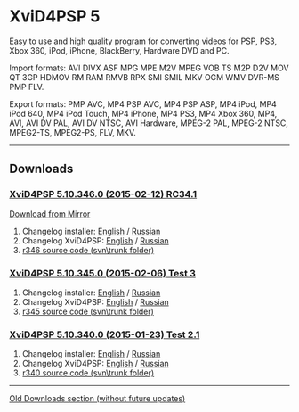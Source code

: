 # XviD4PSP 5 #

Easy to use and high quality program for converting videos for PSP, PS3, Xbox 360, iPod, iPhone, BlackBerry, Hardware DVD and PC.

Import formats:
AVI DIVX ASF MPG MPE M2V MPEG VOB TS M2P D2V MOV QT 3GP HDMOV RM RAM RMVB RPX SMI SMIL MKV OGM WMV DVR-MS PMP FLV.

Export formats:
PMP AVC, MP4 PSP AVC, MP4 PSP ASP, MP4 iPod, MP4 iPod 640, MP4 iPod Touch, MP4 iPhone, MP4 PS3, MP4 Xbox 360, MP4, AVI, AVI DV PAL, AVI DV NTSC, AVI Hardware, MPEG-2 PAL, MPEG-2 NTSC, MPEG2-TS, MPEG2-PS, FLV, MKV.


---

## Downloads ##
### [XviD4PSP 5.10.346.0 (2015-02-12) RC34.1](https://www.dropbox.com/s/cellgg8x2t0efmw/XviD4PSP_5.10.346.0_%282015-02-12%29_rc34.1.exe?dl=0) ###
[Download from Mirror](http://ge.tt/8cNidMA2/v/0)
  1. Changelog installer: [English](http://pastebin.com/tTUm2jci) / [Russian](http://pastebin.com/suUVKPsd)
  1. Changelog XviD4PSP:  [English](http://xvid4psp.googlecode.com/svn-history/r346/trunk/Changelog_eng.txt) / [Russian](http://xvid4psp.googlecode.com/svn-history/r346/trunk/Changelog_rus.txt)
  1. [r346 source code (svn\trunk folder)](http://ge.tt/4FM8UOA2/v/0)

### [XviD4PSP 5.10.345.0 (2015-02-06) Test 3](https://www.dropbox.com/s/7hg4kqp0h3iu6x2/XviD4PSP_5.10.345.0_%282015-02-06%29_test3.exe?dl=0) ###
  1. Changelog installer: [English](http://pastebin.com/F9Q5m0bY) / [Russian](http://pastebin.com/CnNVQS4Q)
  1. Changelog XviD4PSP:  [English](http://xvid4psp.googlecode.com/svn-history/r345/trunk/Changelog_eng.txt) / [Russian](http://xvid4psp.googlecode.com/svn-history/r345/trunk/Changelog_rus.txt)
  1. [r345 source code (svn\trunk folder)](http://ge.tt/8gK3tx92/v/0)


### [XviD4PSP 5.10.340.0 (2015-01-23) Test 2.1](https://www.dropbox.com/s/3n5iq422mf2s7jq/XviD4PSP_5.10.340.0_%282015-01-23%29_test2.1.exe?dl=0) ###
  1. Changelog installer: [English](http://pastebin.com/GRiUpNzP) / [Russian](http://pastebin.com/UeQJAHPg)
  1. Changelog XviD4PSP:  [English](http://xvid4psp.googlecode.com/svn-history/r340/trunk/Changelog_eng.txt) / [Russian](http://xvid4psp.googlecode.com/svn-history/r340/trunk/Changelog_rus.txt)
  1. [r340 source code (svn\trunk folder)](http://ge.tt/5R07I192/v/0)


---

[Old Downloads section (without future updates)](http://code.google.com/p/xvid4psp/downloads/list?can=1)